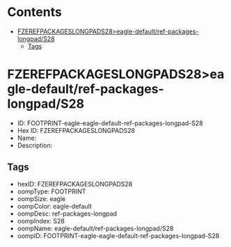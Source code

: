 



Contents
========

* [FZEREFPACKAGESLONGPADS28>eagle-default/ref-packages-longpad/S28](#fzerefpackageslongpads28eagle-defaultref-packages-longpads28)
	* [Tags](#tags)

# FZEREFPACKAGESLONGPADS28>eagle-default/ref-packages-longpad/S28

- ID: FOOTPRINT-eagle-eagle-default-ref-packages-longpad-S28
- Hex ID: FZEREFPACKAGESLONGPADS28
- Name: 
- Description: 

## Tags

- hexID: FZEREFPACKAGESLONGPADS28
- oompType: FOOTPRINT
- oompSize: eagle
- oompColor: eagle-default
- oompDesc: ref-packages-longpad
- oompIndex: S28
- oompName: eagle-default/ref-packages-longpad/S28
- oompID: FOOTPRINT-eagle-eagle-default-ref-packages-longpad-S28
